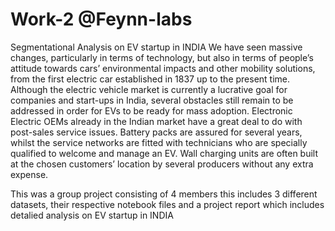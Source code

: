 # Work-2 @Feynn-labs

Segmentational Analysis on EV startup in INDIA
We have seen massive changes, particularly in terms of technology, but also in terms of people’s attitude towards cars’ environmental impacts and other mobility solutions, from the first electric car established in 1837 up to the present time. Although the electric vehicle market is currently a lucrative goal for companies and start-ups in India, several obstacles still remain to be addressed in order for EVs to be ready for mass adoption. 
Electronic Electric OEMs already in the Indian market have a great deal to do with post-sales service issues. Battery packs are assured for several years, whilst the service networks are fitted with technicians who are specially qualified to welcome and manage an EV. Wall charging units are often built at the chosen customers’ location by several producers without any extra expense.

This was a group project consisting of 4 members
this includes 3 different datasets, their respective notebook files and a project report which includes detalied analysis on EV startup in INDIA
